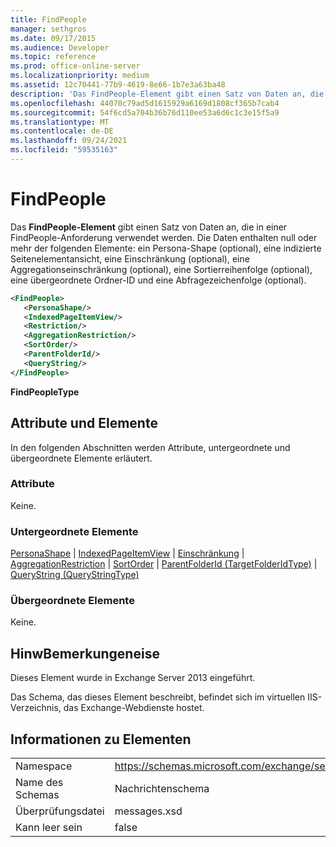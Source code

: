 ```yaml
---
title: FindPeople
manager: sethgros
ms.date: 09/17/2015
ms.audience: Developer
ms.topic: reference
ms.prod: office-online-server
ms.localizationpriority: medium
ms.assetid: 12c70441-77b9-4619-8e66-1b7e3a63ba48
description: 'Das FindPeople-Element gibt einen Satz von Daten an, die in einer FindPeople-Anforderung verwendet werden. Die Daten enthalten null oder mehr der folgenden Elemente: ein Persona-Shape (optional), eine indizierte Seitenelementansicht, eine Einschränkung (optional), eine Aggregationseinschränkung (optional), eine Sortierreihenfolge (optional), eine übergeordnete Ordner-ID und eine Abfragezeichenfolge (optional).'
ms.openlocfilehash: 44070c79ad5d1615929a6169d1808cf365b7cab4
ms.sourcegitcommit: 54f6cd5a704b36b76d110ee53a6d6c1c3e15f5a9
ms.translationtype: MT
ms.contentlocale: de-DE
ms.lasthandoff: 09/24/2021
ms.locfileid: "59535163"
---
```

# <a name="findpeople"></a>FindPeople

Das **FindPeople-Element** gibt einen Satz von Daten an, die in einer FindPeople-Anforderung verwendet werden. Die Daten enthalten null oder mehr der folgenden Elemente: ein Persona-Shape (optional), eine indizierte Seitenelementansicht, eine Einschränkung (optional), eine Aggregationseinschränkung (optional), eine Sortierreihenfolge (optional), eine übergeordnete Ordner-ID und eine Abfragezeichenfolge (optional). 
  
```XML
<FindPeople>
   <PersonaShape/>
   <IndexedPageItemView/>
   <Restriction/>
   <AggregationRestriction/>
   <SortOrder/>
   <ParentFolderId/>
   <QueryString/>
</FindPeople>
```

 **FindPeopleType**
## <a name="attributes-and-elements"></a>Attribute und Elemente

In den folgenden Abschnitten werden Attribute, untergeordnete und übergeordnete Elemente erläutert.
  
### <a name="attributes"></a>Attribute

Keine.
  
### <a name="child-elements"></a>Untergeordnete Elemente

[PersonaShape](personashape.md)  |  [IndexedPageItemView](indexedpageitemview.md)  |  [Einschränkung](restriction.md)  |  [AggregationRestriction](aggregationrestriction.md)  |  [SortOrder](sortorder.md)  |  [ParentFolderId (TargetFolderIdType)](parentfolderid-targetfolderidtype.md)  |  [QueryString (QueryStringType)](querystring-querystringtype.md)
  
### <a name="parent-elements"></a>Übergeordnete Elemente

Keine.
  
## <a name="remarks"></a>HinwBemerkungeneise

Dieses Element wurde in Exchange Server 2013 eingeführt.
  
Das Schema, das dieses Element beschreibt, befindet sich im virtuellen IIS-Verzeichnis, das Exchange-Webdienste hostet.
  
## <a name="element-information"></a>Informationen zu Elementen

|||
|:-----|:-----|
|Namespace  <br/> |https://schemas.microsoft.com/exchange/services/2006/messages  <br/> |
|Name des Schemas  <br/> |Nachrichtenschema  <br/> |
|Überprüfungsdatei  <br/> |messages.xsd  <br/> |
|Kann leer sein  <br/> |false  <br/> |
   

